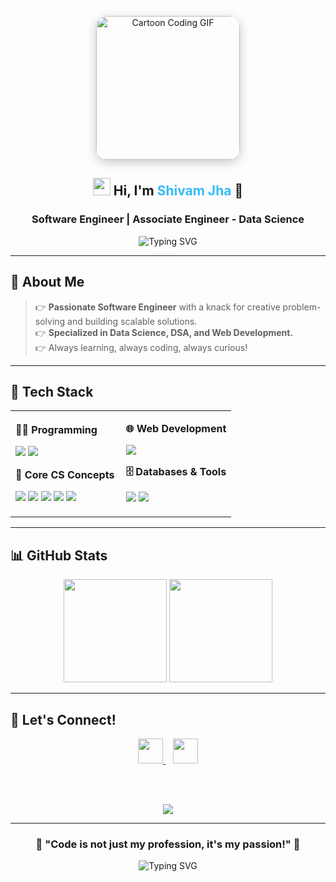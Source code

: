 <p align="center">
  <img src="https://media.giphy.com/media/LMt9638dO8dftAjtco/giphy.gif" alt="Cartoon Coding GIF" width="230" style="border-radius: 18px; box-shadow: 0 4px 16px rgba(0,0,0,0.22);">
</p>

<h2 align="center"><img src="https://img.icons8.com/color/48/000000/rocket--v2.png" width="28"/> Hi, I'm <span style="color:#36BCF7">Shivam Jha</span> 👋</h2>
<h3 align="center"> Software Engineer | Associate Engineer - Data Science</h3>

<div align="center">
  <img src="https://readme-typing-svg.herokuapp.com?font=Fira+Code&weight=500&size=22&pause=1000&color=36BCF7&center=true&vCenter=true&width=600&lines=Problem+Solver+%7C+Code+Enthusiast;Building+Robust+Solutions+with+Code;Driven+by+Curiosity+and+Logic!" alt="Typing SVG" />
</div>

---

## 🚀 About Me

> 👉 **Passionate Software Engineer** with a knack for creative problem-solving and building scalable solutions.  
> 👉 **Specialized in Data Science, DSA, and Web Development.**  
> 👉 Always learning, always coding, always curious!

---

## 🧰 Tech Stack

<table align="center">
<tr>
<td width="50%">

**👨‍💻 Programming**

<p>
<img src="https://img.shields.io/badge/C++-00599C?style=for-the-badge&logo=cplusplus&logoColor=white">
<img src="https://img.shields.io/badge/Python-3776AB?style=for-the-badge&logo=python&logoColor=white">
</p>

**🔎 Core CS Concepts**

<p>
<img src="https://img.shields.io/badge/Data%20Structures-FF6B6B?style=for-the-badge&logo=databricks&logoColor=white">
<img src="https://img.shields.io/badge/Algorithms-4ECDC4?style=for-the-badge&logo=algolia&logoColor=white">
<img src="https://img.shields.io/badge/OOPS-6A1B9A?style=for-the-badge&logo=abstract&logoColor=white">
<img src="https://img.shields.io/badge/Operating%20System-1976D2?style=for-the-badge&logo=windows&logoColor=white">
<img src="https://img.shields.io/badge/DBMS-2E7D32?style=for-the-badge&logo=sqlite&logoColor=white">
</p>

</td>
<td width="50%">

**🌐 Web Development**

<p>
<img src="https://img.shields.io/badge/Web%20Development-20232A?style=for-the-badge&logo=react&logoColor=61DAFB">
</p>

**🗄️ Databases & Tools**

<p>
<img src="https://img.shields.io/badge/SQL-4479A1?style=for-the-badge&logo=mysql&logoColor=white">
<img src="https://img.shields.io/badge/Git-F05032?style=for-the-badge&logo=git&logoColor=white">
</p>

</td>
</tr>
</table>

---

## 📊 GitHub Stats

<p align="center">
  <img src="https://github-readme-stats.vercel.app/api?username=shivamjha2110&show_icons=true&theme=radical" height="165">
  <img src="https://github-readme-streak-stats.herokuapp.com/?user=shivamjha2110&theme=radical" height="165">
</p>

---

## 🤝 Let's Connect!

<div align="center">

<a href="https://www.linkedin.com/in/shivamjha21/">
  <img src="https://img.shields.io/badge/LinkedIn-0077B5?style=for-the-badge&logo=linkedin&logoColor=white" height="40">
</a>
&nbsp;&nbsp;
<a href="mailto:jha.shivam0024@gmail.com">
  <img src="https://img.shields.io/badge/Email-EA4335?style=for-the-badge&logo=gmail&logoColor=white" height="40">
</a>

<br><br>

<img src="https://komarev.com/ghpvc/?username=shivamjha2110&color=brightgreen&style=for-the-badge&label=Profile+Views">

</div>

---

<div align="center">
  
### 💫 "Code is not just my profession, it's my passion!" 🚀

<img src="https://readme-typing-svg.herokuapp.com?font=Fira+Code&weight=400&size=18&pause=1000&color=F75C7E&center=true&vCenter=true&width=435&lines=Thanks+for+visiting+my+profile!;Let's+build+something+amazing+together!;Always+ready+for+new+challenges!" alt="Typing SVG" />

</div>
